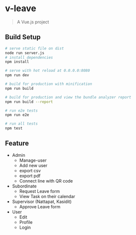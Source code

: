 # v-leave

> A Vue.js project

## Build Setup

``` bash
# serve static file on dist
node run server.js
# install dependencies
npm install

# serve with hot reload at 0.0.0.0:8080
npm run dev

# build for production with minification
npm run build

# build for production and view the bundle analyzer report
npm run build --report

# run e2e tests
npm run e2e

# run all tests
npm test
```


## Feature
- Admin
    - Manage-user
    - Add new user
    - export csv
    - export pdf
    - Connect line with QR code
- Subordinate
    - Request Leave form
    - View Task on their calendar
- Supervisor (Nattapat, Kasidit)
    - Approve Leave form
- User
    - Edit
    - Profile
    - Login
